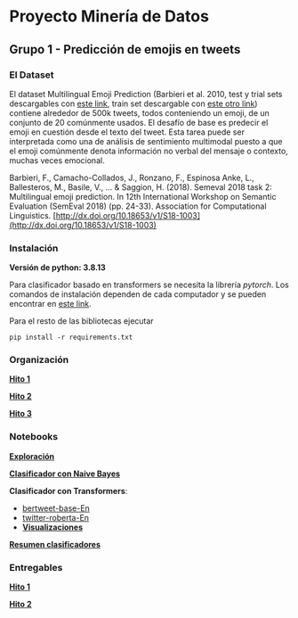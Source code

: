 # Proyecto Minería de Datos
## Grupo 1 - Predicción de emojis en tweets

### El Dataset

El dataset Multilingual Emoji Prediction (Barbieri et al. 2010, test y trial sets descargables con [este link](https://github.com/fvancesco/Semeval2018-Task2-Emoji-Detection/blob/master/dataset/Semeval2018-Task2-EmojiPrediction.zip?raw=true), train set descargable con [este otro link](https://drive.google.com/file/d/11Q6Y4cYKuWd8mys90l_50JYeWQo0nd81/view?usp=sharing)) contiene alrededor de 500k tweets, todos conteniendo un emoji, de un conjunto de 20 comúnmente usados. El desafío de base es predecir el emoji en cuestión desde el texto del tweet. Esta tarea puede ser interpretada como una de análisis de sentimiento multimodal puesto a que el emoji comúnmente denota información no verbal del mensaje o contexto, muchas veces emocional.

Barbieri, F., Camacho-Collados, J., Ronzano, F., Espinosa Anke, L., Ballesteros, M., Basile, V., ... & Saggion, H. (2018). Semeval 2018 task 2: Multilingual emoji prediction. In 12th International Workshop on Semantic Evaluation (SemEval 2018) (pp. 24-33). Association for Computational Linguistics. [http://dx.doi.org/10.18653/v1/S18-1003](http://dx.doi.org/10.18653/v1/S18-1003)

### Instalación

**Versión de python: 3.8.13**

Para clasificador basado en transformers se necesita la librería _pytorch_. Los comandos de instalación dependen de cada computador y se pueden encontrar en [este link](https://pytorch.org/get-started/locally/).

Para el resto de las bibliotecas ejecutar

```pip install -r requirements.txt```


### Organización
**[Hito 1](https://github.com/furrutiav/data-mining-2022/tree/main/Hitos/H1)**

**[Hito 2](https://github.com/furrutiav/data-mining-2022/tree/main/Hitos/H2)**

**[Hito 3](https://github.com/furrutiav/data-mining-2022/tree/main/Hitos/H3)**


### Notebooks
**[Exploración](https://github.com/furrutiav/data-mining-2022/blob/main/Hitos/H1/00%20Exploracion.ipynb)**

**[Clasificador con Naive Bayes](https://github.com/furrutiav/data-mining-2022/blob/main/Hitos/H2/clasificador1_en.ipynb)**

**Clasificador con Transformers**:
- [bertweet-base-En](https://github.com/furrutiav/data-mining-2022/blob/main/Hitos/H3/clasificador2_transformer_en_bertweet-base-emoji.ipynb)
- [twitter-roberta-En](https://github.com/furrutiav/data-mining-2022/blob/main/Hitos/H3/clasificador2_transformer_en_twitter-roberta-base.ipynb)
- **[Visualizaciones](https://www.youtube.com/watch?v=dQw4w9WgXcQ)**

**[Resumen clasificadores](https://github.com/furrutiav/data-mining-2022/blob/main/Hitos/H3/resumen_clasificadores.ipynb)**

### Entregables
**[Hito 1](https://github.com/furrutiav/data-mining-2022/blob/main/Hitos/H1/Informe_Hito_01.html)**

**[Hito 2](https://github.com/furrutiav/data-mining-2022/blob/main/Hitos/H2/Informe_Hito_2.html)**
